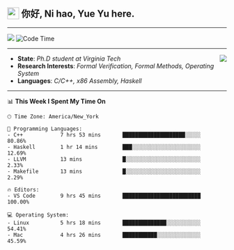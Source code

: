 <h2> <img style="vertical-align: text-bottom;" src=https://slackmojis.com/emojis/13253-yay-frog/download/ width=27> 你好, Ni hao, Yue Yu here. </h2>

---

![](https://visitor-badge.glitch.me/badge?page_id=fishjump.fishjump&amp;left_color=gray&amp;right_color=red) ![Code Time](https://img.shields.io/badge/Code%20Time-165%20hrs%2026%20mins-blue)

---

<img align='right' src=https://slackmojis.com/emojis/5264-coding/download> </td>

- **State**: *Ph.D student at Virginia Tech*
- **Research Interests**: *Formal Verification, Formal Methods, Operating System*
- **Languages**: *C/C++, x86 Assembly, Haskell*

---


📊 **This Week I Spent My Time On** 

```text
🕑︎ Time Zone: America/New_York

💬 Programming Languages:
- C++            7 hrs 53 mins       ████████████████████░░░░░     80.86%
- Haskell        1 hr 14 mins        ███░░░░░░░░░░░░░░░░░░░░░░     12.69%
- LLVM           13 mins             █░░░░░░░░░░░░░░░░░░░░░░░░     2.33%
- Makefile       13 mins             █░░░░░░░░░░░░░░░░░░░░░░░░     2.29%

🔥 Editors:
- VS Code        9 hrs 45 mins       █████████████████████████     100.00%

💻 Operating System:
- Linux          5 hrs 18 mins       ██████████████░░░░░░░░░░░     54.41%
- Mac            4 hrs 26 mins       ███████████░░░░░░░░░░░░░░     45.59%
```

